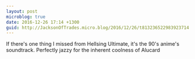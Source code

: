 ```yaml
---
layout: post
microblog: true
date: 2016-12-26 17:14 +1300
guid: http://JacksonOfTrades.micro.blog/2016/12/26/t813236522983923714.html
---
```

If there's one thing I missed from Hellsing Ultimate, it's the 90's anime's soundtrack. Perfectly jazzy for the inherent coolness of Alucard
